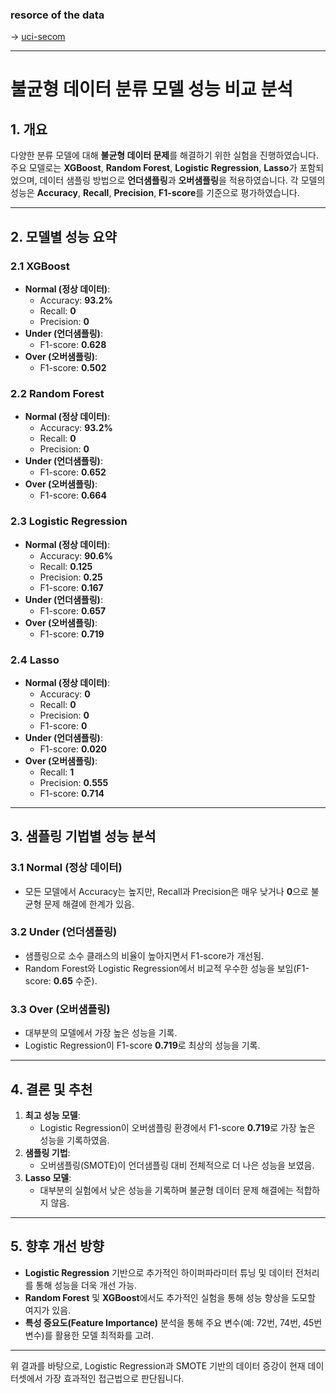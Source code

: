 
### resorce of the data  
-> [uci-secom](https://www.kaggle.com/datasets/paresh2047/uci-semcom)

---
# 불균형 데이터 분류 모델 성능 비교 분석

## 1. 개요
다양한 분류 모델에 대해 **불균형 데이터 문제**를 해결하기 위한 실험을 진행하였습니다. 주요 모델로는 **XGBoost**, **Random Forest**, **Logistic Regression**, **Lasso**가 포함되었으며, 데이터 샘플링 방법으로 **언더샘플링**과 **오버샘플링**을 적용하였습니다. 각 모델의 성능은 **Accuracy**, **Recall**, **Precision**, **F1-score**를 기준으로 평가하였습니다.

---

## 2. 모델별 성능 요약

### 2.1 XGBoost
- **Normal (정상 데이터)**:
  - Accuracy: **93.2%**
  - Recall: **0**
  - Precision: **0**
- **Under (언더샘플링)**:
  - F1-score: **0.628**
- **Over (오버샘플링)**:
  - F1-score: **0.502**

### 2.2 Random Forest
- **Normal (정상 데이터)**:
  - Accuracy: **93.2%**
  - Recall: **0**
  - Precision: **0**
- **Under (언더샘플링)**:
  - F1-score: **0.652**
- **Over (오버샘플링)**:
  - F1-score: **0.664**

### 2.3 Logistic Regression
- **Normal (정상 데이터)**:
  - Accuracy: **90.6%**
  - Recall: **0.125**
  - Precision: **0.25**
  - F1-score: **0.167**
- **Under (언더샘플링)**:
  - F1-score: **0.657**
- **Over (오버샘플링)**:
  - F1-score: **0.719**

### 2.4 Lasso
- **Normal (정상 데이터)**:
  - Accuracy: **0**
  - Recall: **0**
  - Precision: **0**
  - F1-score: **0**
- **Under (언더샘플링)**:
  - F1-score: **0.020**
- **Over (오버샘플링)**:
  - Recall: **1**
  - Precision: **0.555**
  - F1-score: **0.714**

---

## 3. 샘플링 기법별 성능 분석

### 3.1 Normal (정상 데이터)
- 모든 모델에서 Accuracy는 높지만, Recall과 Precision은 매우 낮거나 **0**으로 불균형 문제 해결에 한계가 있음.

### 3.2 Under (언더샘플링)
- 샘플링으로 소수 클래스의 비율이 높아지면서 F1-score가 개선됨.
- Random Forest와 Logistic Regression에서 비교적 우수한 성능을 보임(F1-score: **0.65** 수준).

### 3.3 Over (오버샘플링)
- 대부분의 모델에서 가장 높은 성능을 기록.
- Logistic Regression이 F1-score **0.719**로 최상의 성능을 기록.

---

## 4. 결론 및 추천

1. **최고 성능 모델**:
   - Logistic Regression이 오버샘플링 환경에서 F1-score **0.719**로 가장 높은 성능을 기록하였음.
2. **샘플링 기법**:
   - 오버샘플링(SMOTE)이 언더샘플링 대비 전체적으로 더 나은 성능을 보였음.
3. **Lasso 모델**:
   - 대부분의 실험에서 낮은 성능을 기록하며 불균형 데이터 문제 해결에는 적합하지 않음.

---

## 5. 향후 개선 방향
- **Logistic Regression** 기반으로 추가적인 하이퍼파라미터 튜닝 및 데이터 전처리를 통해 성능을 더욱 개선 가능.
- **Random Forest** 및 **XGBoost**에서도 추가적인 실험을 통해 성능 향상을 도모할 여지가 있음.
- **특성 중요도(Feature Importance)** 분석을 통해 주요 변수(예: 72번, 74번, 45번 변수)를 활용한 모델 최적화를 고려.

---

위 결과를 바탕으로, Logistic Regression과 SMOTE 기반의 데이터 증강이 현재 데이터셋에서 가장 효과적인 접근법으로 판단됩니다.
